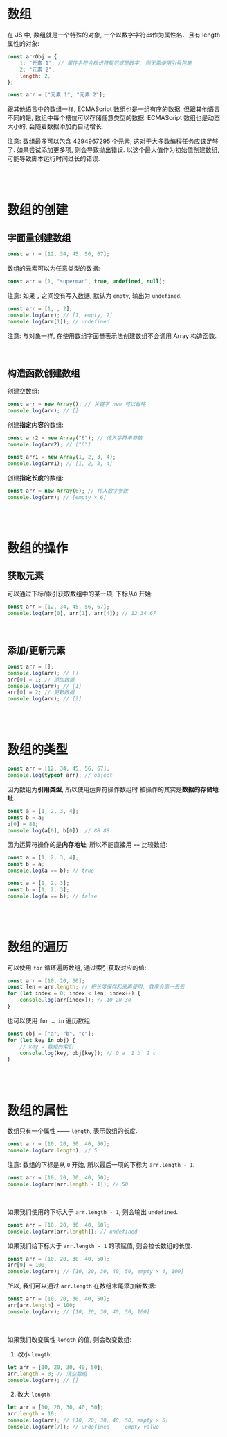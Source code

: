 # 数组

在 JS 中, 数组就是一个特殊的对象, 一个以数字字符串作为属性名、且有 length 属性的对象:

```js
const arrObj = {
    1: "元素 1", // 属性名符合标识符规范或是数字, 则无需使用引号包裹
    2: "元素 2",
    length: 2,
};

const arr = ["元素 1", "元素 2"];
```

跟其他语言中的数组一样, ECMAScript 数组也是一组有序的数据, 但跟其他语言不同的是, 数组中每个槽位可以存储任意类型的数据. ECMAScript 数组也是动态大小的, 会随着数据添加而自动增长.

注意: 数组最多可以包含 4294967295 个元素, 这对于大多数编程任务应该足够了. 如果尝试添加更多项, 则会导致抛出错误. 以这个最大值作为初始值创建数组, 可能导致脚本运行时间过长的错误.

<br><br>

# 数组的创建

## 字面量创建数组

```js
const arr = [12, 34, 45, 56, 67];
```

数组的元素可以为任意类型的数据:

```js
const arr = [1, "superman", true, undefined, null];
```

注意: 如果 `,` 之间没有写入数据, 默认为 `empty`, 输出为 `undefined`.

```js
const arr = [1, , 2];
console.log(arr); // [1, empty, 2]
console.log(arr[1]); // undefined
```

注意: 与对象一样, 在使用数组字面量表示法创建数组不会调用 Array 构造函数.

<br>

## 构造函数创建数组

创建空数组:

```js
const arr = new Array(); // 关键字 new 可以省略
console.log(arr); // []
```

创建**指定内容**的数组:

```js
const arr2 = new Array("6"); // 传入字符串参数
console.log(arr2); // ["6"]
```

```js
const arr1 = new Array(1, 2, 3, 4);
console.log(arr1); // [1, 2, 3, 4]
```

创建**指定长度**的数组:

```js
const arr = new Array(6); // 传入数字参数
console.log(arr); // [empty × 6]
```

<br><br>

# 数组的操作

## 获取元素

可以通过下标/索引获取数组中的某一项, 下标从`0` 开始:

```js
const arr = [12, 34, 45, 56, 67];
console.log(arr[0], arr[1], arr[4]); // 12 34 67
```

<br>

## 添加/更新元素

```js
const arr = [];
console.log(arr); // []
arr[0] = 1; // 添加数据
console.log(arr); // [1]
arr[0] = 2; // 更新数据
console.log(arr); // [2]
```

<br><br>

# 数组的类型

```js
const arr = [12, 34, 45, 56, 67];
console.log(typeof arr); // object
```

因为数组为**引用类型**, 所以使用运算符操作数组时 被操作的其实是**数据的存储地址**.

```js
const a = [1, 2, 3, 4];
const b = a;
b[0] = 88;
console.log(a[0], b[0]); // 88 88
```

因为运算符操作的是**内存地址**, 所以不能直接用 `==` 比较数组:

```js
const a = [1, 2, 3, 4];
const b = a;
console.log(a == b); // true
```

```js
const a = [1, 2, 3];
const b = [1, 2, 3];
console.log(a == b); // false
```

<br><br>

# 数组的遍历

可以使用 `for` 循环遍历数组, 通过索引获取对应的值:

```js
const arr = [10, 20, 30];
const len = arr.length; // 把长度保存起来再使用, 效率会高一丢丢
for (let index = 0; index < len; index++) {
    console.log(arr[index]); // 10 20 30
}
```

也可以使用 `for … in` 遍历数组:

```js
const obj = ["a", "b", "c"];
for (let key in obj) {
    // key → 数组的索引
    console.log(key, obj[key]); // 0 a  1 b  2 c
}
```

<br><br>

# 数组的属性

数组只有一个属性 —— `length`, 表示数组的长度.

```js
const arr = [10, 20, 30, 40, 50];
console.log(arr.length); // 5
```

注意: 数组的下标是从 `0` 开始, 所以最后一项的下标为 `arr.length - 1`.

```js
const arr = [10, 20, 30, 40, 50];
console.log(arr[arr.length - 1]); // 50
```

<br>

如果我们使用的下标大于 `arr.length - 1`, 则会输出 `undefined`.

```js
const arr = [10, 20, 30, 40, 50];
console.log(arr[arr.length]); // undefined
```

如果我们给下标大于 `arr.length - 1` 的项赋值, 则会拉长数组的长度.

```js
const arr = [10, 20, 30, 40, 50];
arr[9] = 100;
console.log(arr); // [10, 20, 30, 40, 50, empty × 4, 100]
```

所以, 我们可以通过 `arr.length` 在数组末尾添加新数据:

```js
const arr = [10, 20, 30, 40, 50];
arr[arr.length] = 100;
console.log(arr); // [10, 20, 30, 40, 50, 100]
```

<br>

如果我们改变属性 `length` 的值, 则会改变数组:

1. 改小 `length`:

```js
let arr = [10, 20, 30, 40, 50];
arr.length = 0; // 清空数组
console.log(arr); // []
```

2. 改大 `length`:

```js
let arr = [10, 20, 30, 40, 50];
arr.length = 10;
console.log(arr); // [10, 20, 30, 40, 50, empty × 5]
console.log(arr[7]); // undefined  -  empty value
```

<br>
